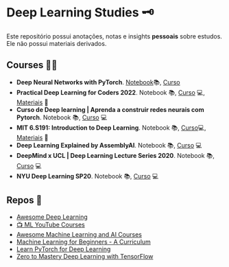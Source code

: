 # Deep Learning Studies 🗝️
Este repositório possui anotações, notas e insights **pessoais** sobre estudos. Ele não possui materiais derivados.

## Courses 🧑‍💻
- **Deep Neural Networks with PyTorch**. [Notebook](https://github.com/k3ybladewielder/deep_learning/blob/main/deep_nn_pytorch/deep_nn_pytorch.ipynb)📚, [Curso](https://www.coursera.org/learn/deep-neural-networks-with-pytorch)
- **Practical Deep Learning for Coders 2022**. Notebook 📚, [Curso](https://www.youtube.com/playlist?list=PLfYUBJiXbdtSvpQjSnJJ_PmDQB_VyT5iU) 💻, [Materiais](https://course.fast.ai/) 📜
- **Curso de Deep learning | Aprenda a construir redes neurais com Pytorch**. Notebook 📚, [Curso](https://www.youtube.com/playlist?list=PL5TJqBvpXQv6cd1kade4kjwr8_QQj8j3k) 💻
- **MIT 6.S191: Introduction to Deep Learning**. Notebook 📚, [Curso](https://www.youtube.com/playlist?list=PLtBw6njQRU-rwp5__7C0oIVt26ZgjG9NI)💻, [Materiais](https://github.com/aamini/introtodeeplearning) 📜
- **Deep Learning Explained by AssemblyAI**. Notebook 📚, [Curso](https://www.youtube.com/playlist?list=PLcWfeUsAys2nPgh-gYRlexc6xvscdvHqX) 💻
- **DeepMind x UCL | Deep Learning Lecture Series 2020**. Notebook 📚, [Curso](https://www.youtube.com/playlist?list=PLqYmG7hTraZCDxZ44o4p3N5Anz3lLRVZF) 💻
- **NYU Deep Learning SP20**. Notebook 📚, [Curso](https://www.youtube.com/playlist?list=PLLHTzKZzVU9eaEyErdV26ikyolxOsz6mq) 💻

## Repos 📜
- [Awesome Deep Learning](https://github.com/ChristosChristofidis/awesome-deep-learning#courses)
- [📺 ML YouTube Courses](https://github.com/dair-ai/ML-YouTube-Courses)
- [Awesome Machine Learning and AI Courses](https://github.com/luspr/awesome-ml-courses)
- [Machine Learning for Beginners - A Curriculum](https://github.com/microsoft/ML-For-Beginners)
- [Learn PyTorch for Deep Learning](https://github.com/mrdbourke/pytorch-deep-learning)
- [Zero to Mastery Deep Learning with TensorFlow](https://github.com/mrdbourke/tensorflow-deep-learning)
